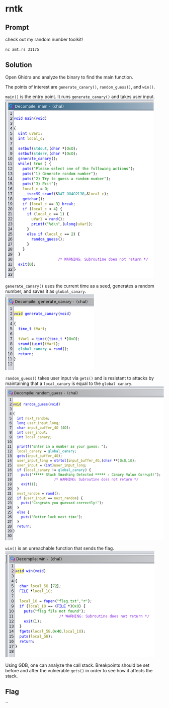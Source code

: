 # rntk

## Prompt
check out my random number toolkit!

`nc amt.rs 31175`

## Solution
Open Ghidra and analyze the binary to find the main function.

The points of interest are `generate_canary()`, `random_guess()`, and `win()`. 

`main()` is the entry point. It runs `generate_canary()` and takes user input.
![1](image1.png)

`generate_canary()` uses the current time as a seed, generates a random number, and saves it as `global_canary`.
![2](image2.png)

`random_guess()` takes user input via `gets()` and is resistant to attacks by maintaining that a `local_canary` is equal to the `global canary`.
![3](image3.png)

`win()` is an unreachable function that sends the flag.
![4](image4.png)

Using GDB, one can analyze the call stack. Breakpoints should be set before and after the vulnerable `gets()` in order to see how it affects the stack.

## Flag
``

